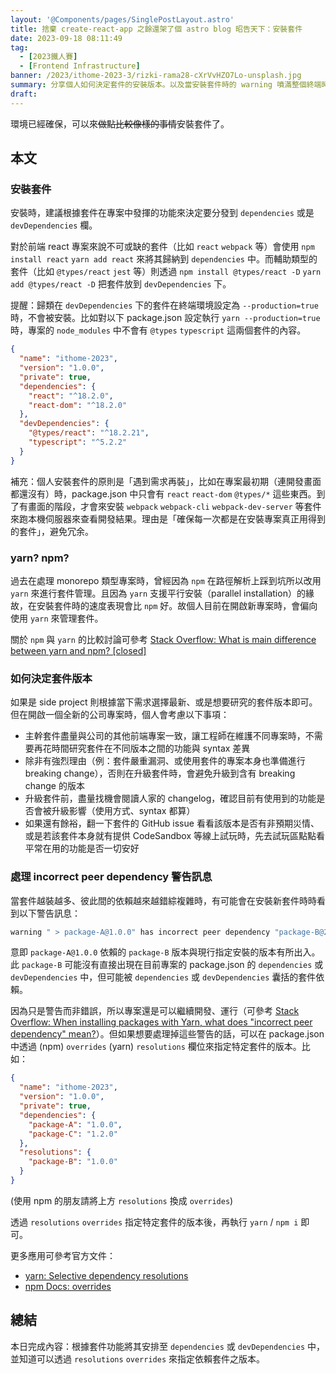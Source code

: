```yaml
---
layout: '@Components/pages/SinglePostLayout.astro'
title: 捨棄 create-react-app 之餘還架了個 astro blog 昭告天下：安裝套件
date: 2023-09-18 08:11:49
tag:
  - [2023鐵人賽]
  - [Frontend Infrastructure]
banner: /2023/ithome-2023-3/rizki-rama28-cXrVvHZO7Lo-unsplash.jpg
summary: 分享個人如何決定套件的安裝版本。以及當安裝套件時的 warning 噴滿整個終端時，除了無視、還可以透過 overrides/resolutions 來嘗試解決掉這些警告。
draft:
---
```


環境已經確保，可以來~~做點比較像樣的事情~~安裝套件了。

## 本文

### 安裝套件

安裝時，建議根據套件在專案中發揮的功能來決定要分發到 `dependencies` 或是 `devDependencies` 欄。

對於前端 react 專案來說不可或缺的套件（比如 `react` `webpack` 等）會使用 `npm install react` `yarn add react` 來將其歸納到 `dependencies` 中。而輔助類型的套件（比如 `@types/react` `jest` 等）則透過 `npm install @types/react -D` `yarn add @types/react -D` 把套件放到 `devDependencies` 下。

提醒：歸類在 `devDependencies` 下的套件在終端環境設定為 `--production=true` 時，不會被安裝。比如對以下 package.json 設定執行 `yarn --production=true` 時，專案的 `node_modules` 中不會有 `@types` `typescript` 這兩個套件的內容。

```json
{
  "name": "ithome-2023",
  "version": "1.0.0",
  "private": true,
  "dependencies": {
    "react": "^18.2.0",
    "react-dom": "^18.2.0"
  },
  "devDependencies": {
    "@types/react": "^18.2.21",
    "typescript": "^5.2.2"
  }
}
```

補充：個人安裝套件的原則是「遇到需求再裝」，比如在專案最初期（連開發畫面都還沒有）時，package.json 中只會有 `react` `react-dom` `@types/*` 這些東西。到了有畫面的階段，才會來安裝 `webpack` `webpack-cli` `webpack-dev-server` 等套件來跑本機伺服器來查看開發結果。理由是「確保每一次都是在安裝專案真正用得到的套件」，避免冗余。

### yarn? npm?

過去在處理 monorepo 類型專案時，曾經因為 `npm` 在路徑解析上踩到坑所以改用 `yarn` 來進行套件管理。且因為 `yarn` 支援平行安裝（parallel installation）的緣故，在安裝套件時的速度表現會比 `npm` 好。故個人目前在開啟新專案時，會偏向使用 `yarn` 來管理套件。

關於 `npm` 與 `yarn` 的比較討論可參考 [Stack Overflow: What is main difference between yarn and npm? [closed]](https://stackoverflow.com/questions/50278553/what-is-main-difference-between-yarn-and-npm)

### 如何決定套件版本

如果是 side project 則根據當下需求選擇最新、或是想要研究的套件版本即可。但在開啟一個全新的公司專案時，個人會考慮以下事項：

- 主幹套件盡量與公司的其他前端專案一致，讓工程師在維護不同專案時，不需要再花時間研究套件在不同版本之間的功能與 syntax 差異
- 除非有強烈理由（例：套件嚴重漏洞、或使用套件的專案本身也準備進行 breaking change），否則在升級套件時，會避免升級到含有 breaking change 的版本
- 升級套件前，盡量找機會閱讀人家的 changelog，確認目前有使用到的功能是否會被升級影響（使用方式、syntax 都算）
- 如果還有餘裕，翻一下套件的 GitHub issue 看看該版本是否有非預期災情、或是若該套件本身就有提供 CodeSandbox 等線上試玩時，先去試玩區點點看平常在用的功能是否一切安好

### 處理 incorrect peer dependency 警告訊息

當套件越裝越多、彼此間的依賴越來越錯綜複雜時，有可能會在安裝新套件時時看到以下警告訊息：

```bash
warning " > package-A@1.0.0" has incorrect peer dependency "package-B@2.0.0".
```

意即 `package-A@1.0.0` 依賴的 `package-B` 版本與現行指定安裝的版本有所出入。此 `package-B` 可能沒有直接出現在目前專案的 package.json 的 `dependencies` 或 `devDependencies` 中，但可能被 `dependencies` 或 `devDependencies` 囊括的套件依賴。

因為只是警告而非錯誤，所以專案還是可以繼續開發、運行（可參考 [Stack Overflow: When installing packages with Yarn, what does "incorrect peer dependency" mean?](https://stackoverflow.com/questions/42361942/when-installing-packages-with-yarn-what-does-incorrect-peer-dependency-mean)）。但如果想要處理掉這些警告的話，可以在 package.json 中透過 (npm) `overrides` (yarn) `resolutions` 欄位來指定特定套件的版本。比如：

```json
{
  "name": "ithome-2023",
  "version": "1.0.0",
  "private": true,
  "dependencies": {
    "package-A": "1.0.0",
    "package-C": "1.2.0"
  },
  "resolutions": {
    "package-B": "1.0.0"
  }
}
```

(使用 npm 的朋友請將上方 `resolutions` 換成 `overrides`)

透過 `resolutions` `overrides` 指定特定套件的版本後，再執行 `yarn` / `npm i` 即可。

更多應用可參考官方文件：

- [yarn: Selective dependency resolutions](https://classic.yarnpkg.com/lang/en/docs/selective-version-resolutions/)
- [npm Docs: overrides](https://docs.npmjs.com/cli/v9/configuring-npm/package-json?v=true#overrides)

## 總結

本日完成內容：根據套件功能將其安排至 `dependencies` 或 `devDependencies` 中，並知道可以透過 `resolutions` `overrides` 來指定依賴套件之版本。
